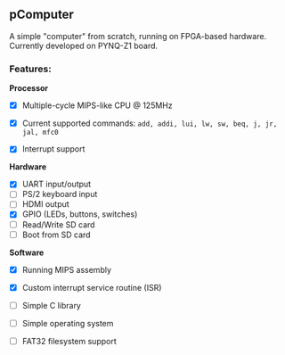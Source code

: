 ## pComputer

A simple "computer" from scratch, running on FPGA-based hardware. Currently developed on PYNQ-Z1 board. 

### Features:

**Processor**

- [x] Multiple-cycle MIPS-like CPU @ 125MHz
- [x] Current supported commands: `add, addi, lui, lw, sw, beq, j, jr, jal, mfc0`
- [x] Interrupt support


**Hardware**

- [x] UART input/output
- [ ] PS/2 keyboard input
- [ ] HDMI output
- [x] GPIO (LEDs, buttons, switches)
- [ ] Read/Write SD card
- [ ] Boot from SD card

**Software**

- [x] Running MIPS assembly
- [x] Custom interrupt service routine (ISR)
- [ ] Simple C library
- [ ] Simple operating system
- [ ] FAT32 filesystem support


